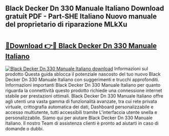 ## Black Decker Dn 330 Manuale Italiano Download gratuit PDF - Part-SHE Italiano Nuovo manuale del proprietario di riparazione MLkXu

# <h2><a href="http://dfee77f.blite.top/?on=Black+Decker+Dn+330+Manuale+Italiano">🔗Download 👉🔴 Black Decker Dn 330 Manuale Italiano</a></h2>

[![Black Decker Dn 330 Manuale Italiano download](https://i.imgur.com/lujVjoI.png)](http://dfee77f.blite.top/?on=Black+Decker+Dn+330+Manuale+Italiano)
Informazioni sul prodotto Questa guida sblocca il potenziale nascosto del tuo nuovo Black Decker Dn 330 Manuale Italiano con suggerimenti e trucchi approfonditi. Informazioni importanti Black Decker Dn 330 Manuale Italiano per quanto riguarda la connettività questo prodotto richiede una connessione internet stabile per prestazioni ottimali. Black Decker Dn 330 Manuale Italiano offre agli utenti una vasta gamma di funzionalità avanzate, tra cui rete privata virtuale, crittografia automatica dei dati, Dashboard personalizzabile e accesso multiutente, tutti accessibili tramite L'interfaccia utente snella e personalizzabile. Siamo qui per aiutare Black Decker Dn 330 Manuale Italiano. Il nostro Team di assistenza clienti è pronto ad aiutarti in caso di domande o dubbi.
